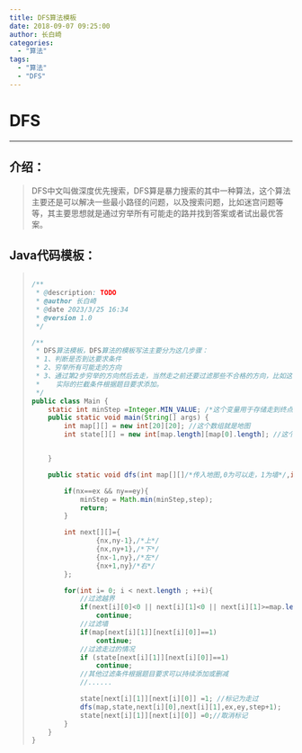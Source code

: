 ```yaml
---
title: DFS算法模板
date: 2018-09-07 09:25:00
author: 长白崎
categories:
  - "算法"
tags:
  - "算法"
  - "DFS"
---
```




# DFS

---

## 介绍：

> DFS中文叫做深度优先搜索，DFS算是暴力搜索的其中一种算法，这个算法主要还是可以解决一些最小路径的问题，以及搜索问题，比如迷宫问题等等，其主要思想就是通过穷举所有可能走的路并找到答案或者试出最优答案。

## Java代码模板：

> ```java
> 
> /**
>  * @description: TODO
>  * @author 长白崎
>  * @date 2023/3/25 16:34
>  * @version 1.0
>  */
> 
> /**
>  * DFS算法模板，DFS算法的模板写法主要分为这几步骤：
>  * 1、判断是否到达要求条件
>  * 2、穷举所有可能走的方向
>  * 3、通过第2步穷举的方向然后去走，当然走之前还要过滤那些不合格的方向，比如这这个方向的下一步走过了，不能再走了，或者这个方向的下一步有墙也不能走等，
>  *    实际的拦截条件根据题目要求添加。
>  */
> public class Main {
>     static int minStep =Integer.MIN_VALUE; /*这个变量用于存储走到终点最少需要多少步*/
>     public static void main(String[] args) {
>         int map[][] = new int[20][20]; //这个数组就是地图
>         int state[][] = new int[map.length][map[0].length]; //这个数组充当标记走过的路的数组
> 
> 
>     }
> 
>     public static void dfs(int map[][]/*传入地图,0为可以走，1为墙*/,int state[][]/*传入标记走过的状态数组，0为未走过，1为走过*/,int nx/*下一步要走的x坐标*/,int ny/*下一步要走的y坐标*/,int ex/*终点的x坐标*/,int ey/*终点的y坐标*/,int step/*当前步数*/){
> 
>         if(nx==ex && ny==ey){
>             minStep = Math.min(minStep,step);
>             return;
>         }
> 
>         int next[][]={
>                 {nx,ny-1},/*上*/
>                 {nx,ny+1},/*下*/
>                 {nx-1,ny},/*左*/
>                 {nx+1,ny}/*右*/
>         };
> 
>         for(int i= 0; i < next.length ; ++i){
>             //过滤越界
>             if(next[i][0]<0 || next[i][1]<0 || next[i][1]>=map.length || next[i][0] >=map[0].length)
>                 continue;
>             //过滤墙
>             if(map[next[i][1]][next[i][0]]==1)
>                 continue;
>             //过滤走过的情况
>             if (state[next[i][1]][next[i][0]]==1)
>                 continue;
>             //其他过滤条件根据题目要求可以持续添加或删减
>             //......
> 
>             state[next[i][1]][next[i][0]] =1; //标记为走过
>             dfs(map,state,next[i][0],next[i][1],ex,ey,step+1);
>             state[next[i][1]][next[i][0]] =0;//取消标记
>         }
>     }
> }
> ```